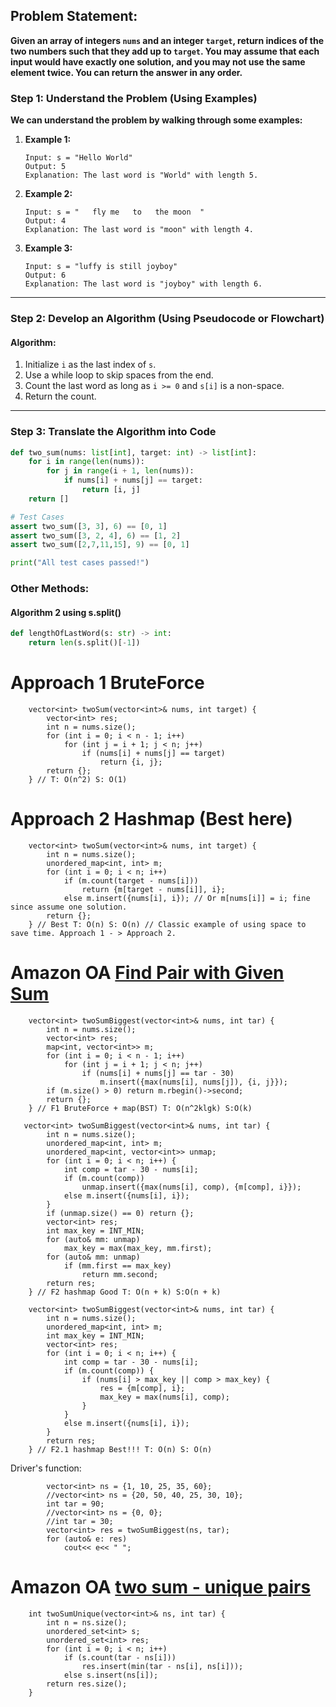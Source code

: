 ## Problem Statement:
**Given an array of integers `nums` and an integer `target`, return indices of the two numbers such that they add up to `target`. You may assume that each input would have exactly one solution, and you may not use the same element twice. You can return the answer in any order.**


### Step 1: Understand the Problem (Using Examples)
**We can understand the problem by walking through some examples:**

1. **Example 1:**
   ```plaintext
   Input: s = "Hello World"
   Output: 5
   Explanation: The last word is "World" with length 5.
   ```

2. **Example 2:**
   ```plaintext
   Input: s = "   fly me   to   the moon  "
   Output: 4
   Explanation: The last word is "moon" with length 4.
   ```

3. **Example 3:**
   ```plaintext
   Input: s = "luffy is still joyboy"
   Output: 6
   Explanation: The last word is "joyboy" with length 6.
   ```

---

### Step 2: Develop an Algorithm (Using Pseudocode or Flowchart)

#### Algorithm:
1. Initialize `i` as the last index of `s`.
2. Use a while loop to skip spaces from the end.
3. Count the last word as long as `i >= 0` and `s[i]` is a non-space.
4. Return the count.

---

### Step 3: Translate the Algorithm into Code
```python
def two_sum(nums: list[int], target: int) -> list[int]:
    for i in range(len(nums)):
        for j in range(i + 1, len(nums)):
            if nums[i] + nums[j] == target:
                return [i, j]
    return []

# Test Cases
assert two_sum([3, 3], 6) == [0, 1]
assert two_sum([3, 2, 4], 6) == [1, 2]
assert two_sum([2,7,11,15], 9) == [0, 1]

print("All test cases passed!")
```

### Other Methods: 
#### Algorithm 2 using s.split()
```python
def lengthOfLastWord(s: str) -> int:
    return len(s.split()[-1])
```







# Approach 1 BruteForce 
```
    vector<int> twoSum(vector<int>& nums, int target) {
        vector<int> res;
        int n = nums.size();
        for (int i = 0; i < n - 1; i++)
            for (int j = i + 1; j < n; j++)
                if (nums[i] + nums[j] == target)
                    return {i, j};
        return {};
    } // T: O(n^2) S: O(1)
```

# Approach 2 Hashmap (Best here)
```
    vector<int> twoSum(vector<int>& nums, int target) {
        int n = nums.size();
        unordered_map<int, int> m;
        for (int i = 0; i < n; i++)
            if (m.count(target - nums[i])) 
                return {m[target - nums[i]], i};
            else m.insert({nums[i], i}); // Or m[nums[i]] = i; fine since assume one solution.
        return {};
    } // Best T: O(n) S: O(n) // Classic example of using space to save time. Approach 1 - > Approach 2.
```

# Amazon OA [Find Pair with Given Sum](https://leetcode.com/discuss/interview-question/356960)
```
    vector<int> twoSumBiggest(vector<int>& nums, int tar) {
        int n = nums.size();
        vector<int> res;
        map<int, vector<int>> m;
        for (int i = 0; i < n - 1; i++)
            for (int j = i + 1; j < n; j++)
                if (nums[i] + nums[j] == tar - 30)
                    m.insert({max(nums[i], nums[j]), {i, j}});
        if (m.size() > 0) return m.rbegin()->second;
        return {};
    } // F1 BruteForce + map(BST) T: O(n^2klgk) S:O(k)
```
```
   vector<int> twoSumBiggest(vector<int>& nums, int tar) {
        int n = nums.size();
        unordered_map<int, int> m;
        unordered_map<int, vector<int>> unmap;
        for (int i = 0; i < n; i++) {
            int comp = tar - 30 - nums[i];
            if (m.count(comp))
                unmap.insert({max(nums[i], comp), {m[comp], i}});
            else m.insert({nums[i], i});
        }
        if (unmap.size() == 0) return {};
        vector<int> res;
        int max_key = INT_MIN;
        for (auto& mm: unmap)
            max_key = max(max_key, mm.first);
        for (auto& mm: unmap)
            if (mm.first == max_key)
                return mm.second;
        return res;
    } // F2 hashmap Good T: O(n + k) S:O(n + k)
```
```
    vector<int> twoSumBiggest(vector<int>& nums, int tar) {
        int n = nums.size();
        unordered_map<int, int> m;
        int max_key = INT_MIN;
        vector<int> res;
        for (int i = 0; i < n; i++) {
            int comp = tar - 30 - nums[i];
            if (m.count(comp)) {
                if (nums[i] > max_key || comp > max_key) {
                    res = {m[comp], i};
                    max_key = max(nums[i], comp);
                }
            }
            else m.insert({nums[i], i});
        }
        return res;
    } // F2.1 hashmap Best!!! T: O(n) S: O(n)
```
Driver's function:
```
        vector<int> ns = {1, 10, 25, 35, 60};
        //vector<int> ns = {20, 50, 40, 25, 30, 10};
        int tar = 90;
        //vector<int> ns = {0, 0};
        //int tar = 30;
        vector<int> res = twoSumBiggest(ns, tar);
        for (auto& e: res)
            cout<< e<< " ";
```

# Amazon OA [two sum - unique pairs](https://leetcode.com/discuss/interview-question/372434)
```
    int twoSumUnique(vector<int>& ns, int tar) {
        int n = ns.size();
        unordered_set<int> s;
        unordered_set<int> res;
        for (int i = 0; i < n; i++)
            if (s.count(tar - ns[i]))
                res.insert(min(tar - ns[i], ns[i]));
            else s.insert(ns[i]);
        return res.size();
    }
```

